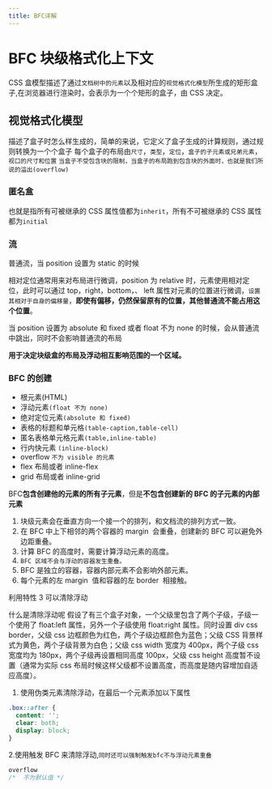```yaml
---
title: BFC详解
---
```


# BFC 块级格式化上下文

CSS 盒模型描述了通过`文档树中的元素`以及相对应的`视觉格式化模型`所生成的矩形盒子,在浏览器进行渲染时，会表示为一个个矩形的盒子，由 CSS 决定。

## 视觉格式化模型

描述了盒子时怎么样生成的，简单的来说，它定义了盒子生成的计算规则，通过规则转换为一个个盒子
每个盒子的布局由`尺寸`，`类型`，`定位`，`盒子的子元素或兄弟元素`，`视口的尺寸和位置`
`当盒子不受包含块的限制，当盒子的布局跑到包含块的外面时，也就是我们所说的溢出(overflow)`

### 匿名盒

也就是指所有可被继承的 CSS 属性值都为`inherit`，所有不可被继承的 CSS 属性都为`initial`

### 流

普通流，当 position 设置为 static 的时候

相对定位通常用来对布局进行微调，position 为 relative 时，元素使用相对定位，此时可以通过 top，right，bottom，、
left 属性对元素的位置进行微调，`设置其相对于自身的偏移量`，**即使有偏移，仍然保留原有的位置，其他普通流不能占用这个位置**。

当 position 设置为 absolute 和 fixed 或者 float 不为 none 的时候，会从普通流中跳出，同时不会影响普通流的布局

**用于决定块级盒的布局及浮动相互影响范围的一个区域。**

### BFC 的创建

- 根元素(HTML)
- 浮动元素`(float 不为 none)`
- 绝对定位元素`(absolute 和 fixed)`
- 表格的标题和单元格`(table-caption,table-cell)`
- 匿名表格单元格元素`(table,inline-table)`
- 行内快元素 `(inline-block)`
- overflow `不为 visible 的元素`
- flex 布局或者 inline-flex
- grid 布局或者 inline-grid

BFC**包含创建他的元素的所有子元素**，但是**不包含创建新的 BFC 的子元素的内部元素**

1. 块级元素会在垂直方向一个接一个的排列，和文档流的排列方式一致。
2. 在 BFC 中上下相邻的两个容器的 margin  会重叠，创建新的 BFC 可以避免外边距重叠。
3. 计算 BFC 的高度时，需要计算浮动元素的高度。
4. `BFC 区域不会与浮动的容器发生重叠。`
5. BFC 是独立的容器，容器内部元素不会影响外部元素。
6. 每个元素的左 margin  值和容器的左 border  相接触。

利用特性 3 可以清除浮动

什么是清除浮动呢
假设了有三个盒子对象，一个父级里包含了两个子级，子级一个使用了 float:left 属性，另外一个子级使用 float:right 属性。同时设置 div css border，父级 css 边框颜色为红色，两个子级边框颜色为蓝色；父级 CSS 背景样式为黄色，两个子级背景为白色；父级 css width 宽度为 400px，两个子级 css 宽度均为 180px，两个子级再设置相同高度 100px，父级 css height 高度暂不设置（通常为实际 css 布局时候这样父级都不设置高度，而高度是随内容增加自适应高度）。

1. 使用伪类元素清除浮动，在最后一个元素添加以下属性

```css
.box::after {
  content: '';
  clear: both;
  display: block;
}
```

2.使用触发 BFC 来清除浮动,`同时还可以强制触发bfc不与浮动元素重叠`

```css
overflow
/*  不为默认值 */
```

